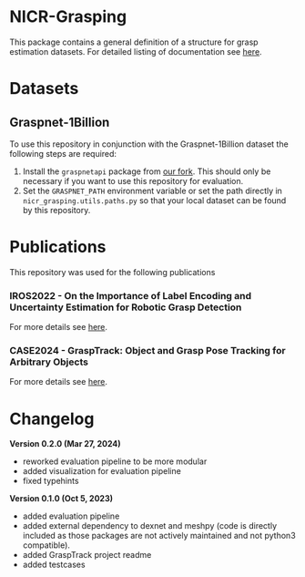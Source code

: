# NICR-Grasping

This package contains a general definition of a structure for grasp estimation datasets.
For detailed listing of documentation see [here](doc/overview.md).

# Datasets

## Graspnet-1Billion
To use this repository in conjunction with the Graspnet-1Billion dataset the following steps are required:
1. Install the `graspnetapi` package from [our fork](https://github.com/best3125/graspnetAPI.git).
This should only be necessary if you want to use this repository for evaluation.
2. Set the `GRASPNET_PATH` environment variable or set the path directly in `nicr_grasping.utils.paths.py` so that your local dataset can be found by this repository.

# Publications

This repository was used for the following publications

### IROS2022 - On the Importance of Label Encoding and Uncertainty Estimation for Robotic Grasp Detection
For more details see [here](projects/grasp_encodings_and_uncertainties/iros2022_graspnet_uncertainties.md).

### CASE2024 - GraspTrack: Object and Grasp Pose Tracking for Arbitrary Objects
For more details see [here](projects/grasptrack/grasp_pose_tracking.md).

# Changelog
**Version 0.2.0 (Mar 27, 2024)**
- reworked evaluation pipeline to be more modular
- added visualization for evaluation pipeline
- fixed typehints

**Version 0.1.0 (Oct 5, 2023)**
- added evaluation pipeline
- added external dependency to dexnet and meshpy (code is directly included as those packages are not actively maintained and not python3 compatible).
- added GraspTrack project readme
- added testcases
